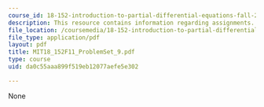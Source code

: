 ```yaml
---
course_id: 18-152-introduction-to-partial-differential-equations-fall-2011
description: This resource contains information regarding assignments.
file_location: /coursemedia/18-152-introduction-to-partial-differential-equations-fall-2011/da0c55aaa899f519eb12077aefe5e302_MIT18_152F11_ProblemSet_9.pdf
file_type: application/pdf
layout: pdf
title: MIT18_152F11_ProblemSet_9.pdf
type: course
uid: da0c55aaa899f519eb12077aefe5e302

---
```

None